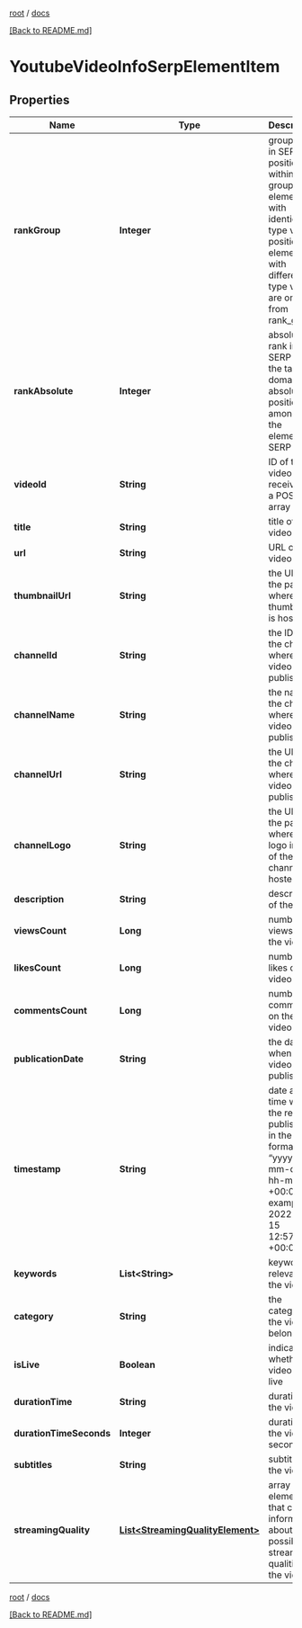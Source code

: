 [root](./../ "root") / [docs](./ "docs")

[[Back to README.md]](./../README.md "[Back to README.md]")

# YoutubeVideoInfoSerpElementItem

## Properties

| Name | Type | Description | Notes |
|------------ | ------------- | ------------- | -------------|
|**rankGroup** | **Integer** | group rank in SERP position within a group of elements with identical type values positions of elements with different type values are omitted from rank_group |  [optional] |
|**rankAbsolute** | **Integer** | absolute rank in SERP for the target domain absolute position among all the elements in SERP |  [optional] |
|**videoId** | **String** | ID of the video received in a POST array |  [optional] |
|**title** | **String** | title of the video |  [optional] |
|**url** | **String** | URL of the video |  [optional] |
|**thumbnailUrl** | **String** | the URL of the page where the thumbnail is hosted |  [optional] |
|**channelId** | **String** | the ID of the channel where the video is published |  [optional] |
|**channelName** | **String** | the name of the channel where the video is published |  [optional] |
|**channelUrl** | **String** | the URL of the channel where the video is published |  [optional] |
|**channelLogo** | **String** | the URL of the page where the logo image of the channel is hosted |  [optional] |
|**description** | **String** | description of the video |  [optional] |
|**viewsCount** | **Long** | number of views of the video |  [optional] |
|**likesCount** | **Long** | number of likes on the video |  [optional] |
|**commentsCount** | **Long** | number of comments on the video |  [optional] |
|**publicationDate** | **String** | the date when the video is published |  [optional] |
|**timestamp** | **String** | date and time when the result is published in the UTC format: “yyyy-mm-dd hh-mm-ss +00:00” example: 2022-11-15 12:57:46 +00:00 |  [optional] |
|**keywords** | **List&lt;String&gt;** | keywords relevant to the video |  [optional] |
|**category** | **String** | the category the video belongs to |  [optional] |
|**isLive** | **Boolean** | indicates whether the video is on live |  [optional] |
|**durationTime** | **String** | duration of the video |  [optional] |
|**durationTimeSeconds** | **Integer** | duration of the video in seconds |  [optional] |
|**subtitles** | **String** | subtitles in the video |  [optional] |
|**streamingQuality** | [**List&lt;StreamingQualityElement&gt;**](StreamingQualityElement.md) | array of elements that contain information about all possible streaming qualities of the video |  [optional] |

[root](./../ "root") / [docs](./ "docs")

[[Back to README.md]](./../README.md "[Back to README.md]")